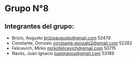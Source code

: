 <h1>
  Grupo N°8
</h1>
<h2>Integrantes del grupo:</h2>

- Brizio, Augusto	brizioaugusto@gmail.com		52479
- Constante, Gonzalo   constante.gonzalo2@gmail.com 	52282  
- Felicevich, Mirko 	mirkofelicevich@gmail.com 		50715
- Navós,	 Juan Ignacio  juaninavos@gmail.com 		53169

